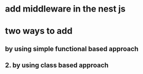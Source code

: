 # add middleware in the nest js 
# two ways to add 
## by using simple functional based approach 
## 2. by using class based approach 
